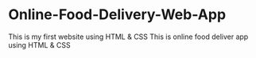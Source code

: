 # Online-Food-Delivery-Web-App
This is my first website using HTML & CSS
This is online food deliver app using HTML &amp; CSS
